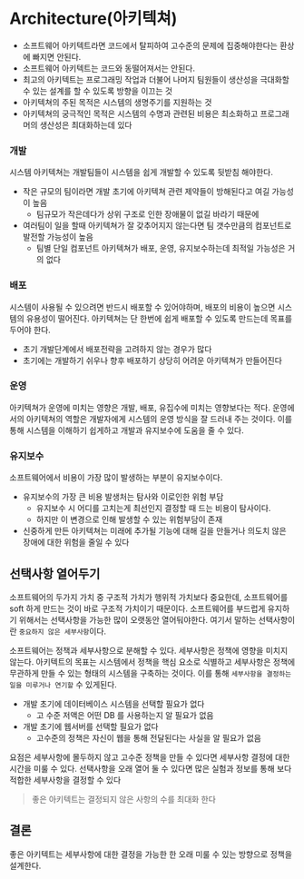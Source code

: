 # Architecture(아키텍쳐)

- 소프트웨어 아키텍트라면 코드에서 탈피하여 고수준의 문제에 집중해야한다는 환상에 빠지면 안된다.
- 소프트웨어 아키텍트는 코드와 동떨어져서는 안된다.
- 최고의 아키텍트는 프로그래밍 작업과 더불어 나머지 팀원들이 생산성을 극대화할 수 있는 설계를 할 수 있도록 방향을 이끄는 것
- 아키텍쳐의 주된 목적은 시스템의 생명주기를 지원하는 것
- 아키텍쳐의 궁극적인 목적은 시스템의 수명과 관련된 비용은 최소화하고 프로그래머의 생산성은 최대화하는데 있다

### 개발

시스템 아키텍쳐는 개발팀들이 시스템을 쉽게 개발할 수 있도록 뒷받침 해야한다.

- 작은 규모의 팀이라면 개발 초기에 아키텍쳐 관련 제약들이 방해된다고 여길 가능성이 높음
  - 팀규모가 작은데다가 상위 구조로 인한 장애물이 없길 바라기 때문에
- 여러팀이 일을 할때 아키텍쳐가 잘 갖추어지지 않는다면 팀 갯수만큼의 컴포넌트로 발전할 가능성이 높음
  - 팀별 단일 컴포넌트 아키텍쳐가 배포, 운영, 유지보수하는데 최적일 가능성은 거의 없다

### 배포

시스템이 사용될 수 있으려면 반드시 배포할 수 있어야하며, 배포의 비용이 높으면 시스템의 유용성이 떨어진다.
아키텍쳐는 단 한번에 쉽게 배포할 수 있도록 만드는데 목표를 두어야 한다.

- 초기 개발단계에서 배포전략을 고려하지 않는 경우가 많다
- 초기에는 개발하기 쉬우나 향후 배포하기 상당히 어려운 아키텍쳐가 만들어진다
  
### 운영

아키텍쳐가 운영에 미치는 영향은 개발, 배포, 유집수에 미치는 영향보다는 적다.
운영에서의 아키텍쳐의 역할은 개발자에게 시스템의 운영 방식을 잘 드러내 주는 것이다.
이를 통해 시스템을 이해하기 쉽게하고 개발과 유지보수에 도움을 줄 수 있다.

### 유지보수

소프트웨어에서 비용이 가장 많이 발생하는 부분이 유지보수이다.

- 유지보수의 가장 큰 비용 발생처는 탐사와 이로인한 위험 부담
  - 유지보수 시 어디를 고치는게 최선인지 결정할 때 드는 비용이 탐사이다.
  - 하지만 이 변경으로 인해 발생할 수 있는 위험부담이 존재
- 신중하게 만든 아키텍쳐는 미래에 추가될 기능에 대해 길을 만들거나 의도치 않은 장애에 대한 위험을 줄일 수 있다

## 선택사항 열어두기

소프트웨어의 두가지 가치 중 구조적 가치가 행위적 가치보다 중요한데, 소프트웨어를 soft 하게 만드는 것이 바로 구조적 가치이기 때문이다.
소프트웨어를 부드럽게 유지하기 위해서는 선택사항을 가능한 많이 오랫동안 열어둬야한다.
여기서 말하는 선택사항이란 `중요하지 않은 세부사항`이다.

소프트웨어는 정책과 세부사항으로 분해할 수 있다. 세부사항은 정책에 영향을 미치지 않는다.
아키텍트의 목표는 시스템에서 정책을 핵심 요소로 식별하고 세부사항은 정책에 무관하게 만들 수 있는 형태의 시스템을 구축하는 것이다.
이를 통해 `세부사항을 결정하는 일을 미루거나 연기할` 수 있게된다.

- 개발 초기에 데이터베이스 시스템을 선택할 필요가 없다
  - 고 수준 저액은 어떤 DB 를 사용하는지 알 필요가 없음
- 개발 초기에 웹서버를 선택할 필요가 없다
  - 고수준의 정책은 자신이 웹을 통해 전달된다는 사실을 알 필요가 없음

요점은 세부사항에 몰두하지 않고 고수준 정책을 만들 수 있다면 세부사항 결정에 대한 시간을 미룰 수 있다.
선택사항을 오래 열어 둘 수 있다면 많은 실험과 정보를 통해 보다 적합한 세부사항을 결정할 수 있다
> 좋은 아키텍트는 결정되지 않은 사항의 수를 최대화 한다

## 결론

좋은 아키텍트는 세부사항에 대한 결정을 가능한 한 오래 미룰 수 있는 방향으로 정책을 설계한다.
